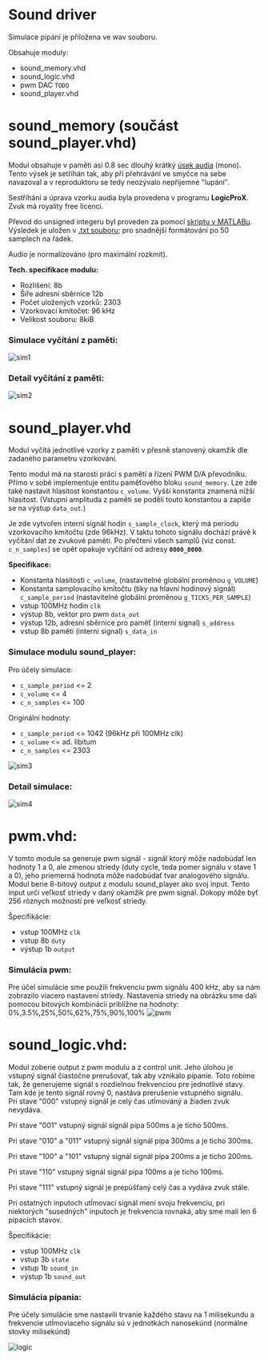 # Sound driver
Simulace pípání je přiložena ve wav souboru.

Obsahuje moduly:
* sound_memory.vhd
* sound_logic.vhd
* pwm DAC `TODO`
* sound_player.vhd

# sound_memory (součást sound_player.vhd)
Modul obsahuje v paměti asi 0.8 sec dlouhý krátký [úsek audia](bump.wav) (mono). Tento výsek je setříhán tak, aby při přehrávání ve smyčce na sebe navazoval a v reproduktoru se tedy neozývalo nepřijemné "lupání".

Sestříhání a úprava vzorku audia byla provedena v programu **LogicProX**. Zvuk má royality free licenci.

Převod do unsigned integeru byl proveden za pomocí [skriptu v MATLABu](waw2array.m). Výsledek je uložen v [.txt souboru](sound_string.txt); pro snadnější formátování po 50 samplech na řádek.

 Audio je normalizováno (pro maximální rozkmit).

**Tech. specifikace modulu:**
* Rozlišení: 8b
* Šíře adresní sběrnice 12b
* Počet uložených vzorků: 2303
* Vzorkovací kmitočet: 96 kHz
* Velikost souboru: 8kiB

### Simulace vyčítání z paměti:
![sim1](img/simulations/Memory_test.png)
### Detail vyčítání z paměti:
![sim2](img/simulations/Memory_test_detail.png)

# sound_player.vhd
Modul vyčítá jednotlivé vzorky z paměti v přesně stanovený okamžik dle zadaného parametru vzorkování. 

Tento modul má na starosti práci s pamětí a řízení PWM D/A převodníku. Přímo v sobě implementuje entitu paměťového bloku `sound_memory`. Lze zde také nastavit hlasitost konstantou `c_volume`. Vyšší konstanta znamená nižší hlasitost. (Vstupní amplituda z paměti se podělí touto konstantou a zapíše se na výstup `data_out`.)

Je zde vytvořen interní signál hodin `s_sample_clock`, který má periodu vzorkovacího kmitočtu (zde 96kHz). V taktu tohoto signálu dochází právě k vyčítání dat ze zvukové paměti. Po přečtení všech samplů (viz const. `c_n_samples`) se opět opakuje vyčítání od adresy **`0000_0000`**.

**Specifikace:**
* Konstanta hlasitosti `c_volume`, (nastavitelné globální proměnou `g_VOLUME`)
* Konstanta samplovaciho kmitočtu (tiky na hlavní hodinový signál) `c_sample_period` (nastavitelné globální proměnou `g_TICKS_PER_SAMPLE`)
* vstup 100MHz hodin `clk`
* výstup 8b, vektor pro pwm `data_out`
* výstup 12b, adresní sběrnice pro paměť (interni signal) `s_address`
* vstup 8b paměti (interni signal) `s_data_in`

### Simulace modulu sound_player:
Pro účely simulace:
* `c_sample_period` <= 2
* `c_volume` <= 4
* `c_n_samples` <= 100

Originální hodnoty:
* `c_sample_period` <= 1042 (96kHz při 100MHz clk)
* `c_volume` <=  ad. libitum
* `c_n_samples` <= 2303

![sim3](img/simulations/sound_player_test.png)
### Detail simulace:
![sim4](img/simulations/sound_player_test_detail.png)

# pwm.vhd:
V tomto module sa generuje pwm signál - signál ktorý môže nadobúdať len hodnoty 1 a 0, ale zmenou striedy (duty cycle, teda pomer signálu v stave 1 a 0), jeho priemerná hodnota môže nadobúdať tvar analogového signálu.
Modul berie 8-bitový output z modulu sound_player ako svoj input. Tento input určí veľkosť striedy v daný okamžik pre pwm signál.
Dokopy môže byť 256 rôznych možností pre veľkosť striedy.

Špecifikácie:
* vstup 100MHz `clk`
* vstup 8b `duty`
* výstup 1b `output`

### Simulácia pwm:
Pre účel simulácie sme použili frekvenciu pwm signálu 400 kHz, aby sa nám zobrazilo viacero nastavení striedy.
Nastavenia striedy na obrázku sme dali pomocou bitových kombinácii približne na hodnoty: 0%,3.5%,25%,50%,62%,75%,90%,100%
![pwm](img/simulations/pwm_sim.PNG)

# sound_logic.vhd:
Modul zoberie output z pwm modulu a z control unit. Jeho úlohou je vstupný signál čiastočne prerušovať, tak aby vznikalo pípanie.
Toto robíme tak, že generujeme signál s rozdielnou frekvenciou pre jednotlivé stavy. Tam kde je tento signál rovný 0, nastáva prerušenie vstupného signálu.  
Pri stave "000" vstupný signál je celý čas utĺmovaný a žiaden zvuk nevydáva.

Pri stave "001" vstupný signál signál pípa 500ms a je ticho 500ms.

Pri stave "010" a "011" vstupný signál signál pípa 300ms a je ticho 300ms.

Pri stave "100" a "101" vstupný signál signál pípa 200ms a je ticho 200ms.

Pri stave "110" vstupný signál signál pípa 100ms a je ticho 100ms.

Pri stave "111" vstupný signál je prepúšťaný celý čas a vydáva zvuk stále.

Pri ostatných inputoch utĺmovací signál mení svoju frekvenciu, pri niektorých "susedných" inputoch je frekvencia rovnaká, aby sme mali len 6 pípacích stavov.

Špecifikácie:
* vstup 100MHz `clk`
* vstup 3b `state`
* vstup 1b `sound_in`
* výstup 1b `sound_out`

### Simulácia pípania:
Pre účely simulácie sme nastavili trvanie každého stavu na 1 milisekundu a frekvencie utĺmoviaceho signálu sú v jednotkách nanosekúnd (normálne stovky milisekúnd)

![logic](img/simulations/sound_logic_sim.PNG)



  
